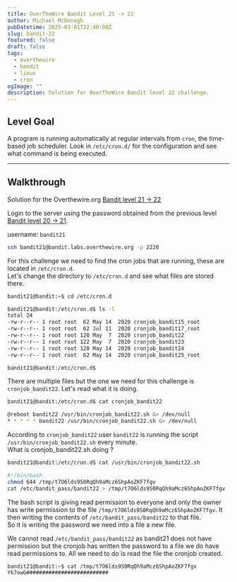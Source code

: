 ```yaml
---
title: OverTheWire Bandit Level 21 -> 22
author: Michael McDonagh
pubDatetime: 2025-03-01T22:40:00Z
slug: bandit-22
featured: false
draft: false
tags:
  - overthewire
  - bandit
  - linux
  - cron
ogImage: ""
description: Solution for OverTheWire Bandit level 22 challenge.
---
```



## Level Goal

A program is running automatically at regular intervals from `cron`, the time-based job scheduler. Look in `/etc/cron.d/` for the configuration and see what command is being executed.

---

## Walkthrough

Solution for the Overthewire.org [Bandit level 21 -> 22](https://overthewire.org/wargames/bandit/bandit22.html)

Login to the server using the password obtained from the previous level [Bandit level 20 -> 21](/posts/overthewire/bandit-21).  

username: `bandit21`  

```bash
ssh bandit21@bandit.labs.overthewire.org -p 2220
```

For this challenge we need to find the cron jobs that are running, these are located in `/etc/cron.d`.  
Let's change the directory to `/etc/cron.d` and see what files are stored there.

```bash
bandit21@bandit:~$ cd /etc/cron.d

bandit21@bandit:/etc/cron.d$ ls -l
total 24
-rw-r--r-- 1 root root  62 May 14  2020 cronjob_bandit15_root
-rw-r--r-- 1 root root  62 Jul 11  2020 cronjob_bandit17_root
-rw-r--r-- 1 root root 120 May  7  2020 cronjob_bandit22
-rw-r--r-- 1 root root 122 May  7  2020 cronjob_bandit23
-rw-r--r-- 1 root root 120 May 14  2020 cronjob_bandit24
-rw-r--r-- 1 root root  62 May 14  2020 cronjob_bandit25_root

bandit21@bandit:/etc/cron.d$
```

There are multiple files but the one we need for this challenge is `cronjob_bandit22`. Let's read what it is doing.

```bash
bandit21@bandit:/etc/cron.d$ cat cronjob_bandit22

@reboot bandit22 /usr/bin/cronjob_bandit22.sh &> /dev/null
* * * * * bandit22 /usr/bin/cronjob_bandit22.sh &> /dev/null
```

According to `cronjob_bandit22` user `bandit22` is running the script `/usr/bin/cronjob_bandit22.sh` every minute.  
What is cronjob_bandit22.sh doing ?

```bash
bandit21@bandit:/etc/cron.d$ cat /usr/bin/cronjob_bandit22.sh 

#!/bin/bash
chmod 644 /tmp/t7O6lds9S0RqQh9aMcz6ShpAoZKF7fgv
cat /etc/bandit_pass/bandit22 > /tmp/t7O6lds9S0RqQh9aMcz6ShpAoZKF7fgv
```

The bash script is giving read permission to everyone and only the owner has write permission to the file `/tmp/t7O6lds9S0RqQh9aMcz6ShpAoZKF7fgv`. It then writing the contents of `/etc/bandit_pass/bandit22` to that file.  
So it is writing the password we need into a file a new file.

We cannot read `/etc/bandit_pass/bandit22` as bandit21 does not have permission but the cronjob has written the password to a file we do have read permissions to. All we need to do is read the file the cronjob created.

```bash
bandit21@bandit:~$ cat /tmp/t7O6lds9S0RqQh9aMcz6ShpAoZKF7fgv
Yk7owG##########################
 
```
